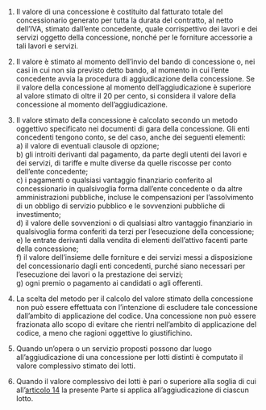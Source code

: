 1. Il valore di una concessione è costituito dal fatturato totale del concessionario generato per tutta la durata del contratto, al netto dell’IVA, stimato dall’ente concedente, quale corrispettivo dei lavori e dei servizi oggetto della concessione, nonché per le forniture accessorie a tali lavori e servizi.

2. Il valore è stimato al momento dell’invio del bando di concessione o, nei casi in cui non sia previsto detto bando, al momento in cui l’ente concedente avvia la procedura di aggiudicazione della concessione. Se il valore della concessione al momento dell’aggiudicazione è superiore al valore stimato di oltre il 20 per cento, si considera il valore della concessione al momento dell’aggiudicazione.

3. Il valore stimato della concessione è calcolato secondo un metodo oggettivo specificato nei documenti di gara della concessione. Gli enti concedenti tengono conto, se del caso, anche dei seguenti elementi: <br>a) il valore di eventuali clausole di opzione; <br>b) gli introiti derivanti dal pagamento, da parte degli utenti dei lavori e dei servizi, di tariffe e multe diverse da quelle riscosse per conto dell’ente concedente; <br>c) i pagamenti o qualsiasi vantaggio finanziario conferito al concessionario in qualsivoglia forma dall’ente concedente o da altre amministrazioni pubbliche, incluse le compensazioni per l’assolvimento di un obbligo di servizio pubblico e le sovvenzioni pubbliche di investimento; <br>d) il valore delle sovvenzioni o di qualsiasi altro vantaggio finanziario in qualsivoglia forma conferiti da terzi per l’esecuzione della concessione; <br>e) le entrate derivanti dalla vendita di elementi dell’attivo facenti parte della concessione; <br>f) il valore dell’insieme delle forniture e dei servizi messi a disposizione del concessionario dagli enti concedenti, purché siano necessari per l’esecuzione dei lavori o la prestazione dei servizi; <br>g) ogni premio o pagamento ai candidati o agli offerenti.

4. La scelta del metodo per il calcolo del valore stimato della concessione non può essere effettuata con l’intenzione di escludere tale concessione dall’ambito di applicazione del codice. Una concessione non può essere frazionata allo scopo di evitare che rientri nell’ambito di applicazione del codice, a meno che ragioni oggettive lo giustifichino.

5. Quando un’opera o un servizio proposti possono dar luogo all’aggiudicazione di una concessione per lotti distinti è computato il valore complessivo stimato dei lotti.

6. Quando il valore complessivo dei lotti è pari o superiore alla soglia di cui all’[articolo 14](/index.html?article=articolo-14&version=2) la presente Parte si applica all’aggiudicazione di ciascun lotto.
